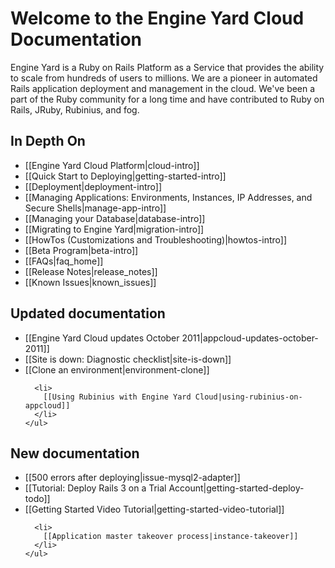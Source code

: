 # Welcome to the Engine Yard Cloud Documentation

Engine Yard is a Ruby on Rails Platform as a Service that provides the ability to scale from hundreds of users to millions. We are a pioneer in automated Rails application deployment and management in the cloud. We've been a part of the Ruby community for a long time and have contributed to Ruby on Rails, JRuby, Rubinius, and fog.

## In Depth On
* [[Engine Yard Cloud Platform|cloud-intro]]
* [[Quick Start to Deploying|getting-started-intro]]
* [[Deployment|deployment-intro]]
* [[Managing Applications: Environments, Instances, IP Addresses, and Secure Shells|manage-app-intro]]
* [[Managing your Database|database-intro]]
* [[Migrating to Engine Yard|migration-intro]]
* [[HowTos (Customizations and Troubleshooting)|howtos-intro]]
* [[Beta Program|beta-intro]]
* [[FAQs|faq_home]]
* [[Release Notes|release_notes]]
* [[Known Issues|known_issues]]

<div class="split">
  <div class="col col-first">
    <h2>Updated documentation</h2>
    <ul>
	   <li>
	      [[Engine Yard Cloud updates October 2011|appcloud-updates-october-2011]]
	   </li>
      <li>
	      [[Site is down: Diagnostic checklist|site-is-down]]
	  </li>
	  <li>
        [[Clone an environment|environment-clone]]
      </li>
      
      <li>
        [[Using Rubinius with Engine Yard Cloud|using-rubinius-on-appcloud]]
      </li>
    </ul>

    
  </div>
  
  <div class="col col-last">
    <h2>New documentation</h2>
    <ul>
      <li>
	    [[500 errors after deploying|issue-mysql2-adapter]]
	  </li>
	  <li>
        [[Tutorial: Deploy Rails 3 on a Trial Account|getting-started-deploy-todo]]
      </li>
      <li>
        [[Getting Started Video Tutorial|getting-started-video-tutorial]]
      </li>
      
      <li>
        [[Application master takeover process|instance-takeover]]
      </li>
    </ul>
  </div>
</div>
